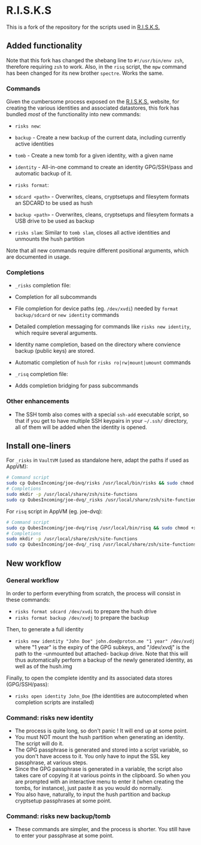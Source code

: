 
# R.I.S.K.S

This is a fork of the repository for the scripts used in [R.I.S.K.S.](https://19hundreds.github.io/risks-workflow/)

## Added functionality

Note that this fork has changed the shebang line to `#!/usr/bin/env zsh`, therefore requiring `zsh` to work.
Also, in the `risq` script, the `mpw` command has been changed for its new brother `spectre`. Works the same.

### Commands

Given the cumbersome process exposed on the [R.I.S.K.S.](https://19hundreds.github.io/risks-workflow/) website, for
creating the various identities and associated datastores, this fork has bundled _most_ of the functionality into new
commands:

* `risks new`:
* `backup`      - Create a new backup of the current data, including currently active identities
* `tomb`        - Create a new tomb for a given identity, with a given name
* `identity`    - All-in-one command to create an identity GPG/SSH/pass and automatic backup of it.

* `risks format`:
* `sdcard <path>`   - Overwrites, cleans, cryptsetups and filesytem formats an SDCARD to be used as hush
* `backup <path>`   - Overwrites, cleans, cryptsetups and filesytem formats a USB drive to be used as backup 

* `risks slam`: Similar to `tomb slam`, closes all active identities and unmounts the hush partition

Note that all new commands require different positional arguments, which are documented in usage.

### Completions

* `_risks` completion file:
* Completion for all subcommands
* File completion for device paths (eg. `/dev/xvdi`) needed by `format backup/sdcard` or `new identity` commands 
* Detailed completion messaging for commands like `risks new identity`, which require several arguments.
* Identity name completion, based on the directory where convience backup (public keys) are stored.
* Automatic completion of `hush` for `risks ro|rw|mount|umount` commands

* `_risq` completion file:
* Adds completion bridging for pass subcommands

### Other enhancements

* The SSH tomb also comes with a special `ssh-add` executable script, so that if you get to have multiple SSH keypairs
in your `~/.ssh/` directory, all of them will be added when the identity is opened.

## Install one-liners

For `_risks` in `VaultVM` (used as standalone here, adapt the paths if used as AppVM):

```bash
# Command script
sudo cp QubesIncoming/joe-dvq/risks /usr/local/bin/risks && sudo chmod +x /usr/local/bin/risks
# Completions
sudo mkdir -p /usr/local/share/zsh/site-functions
sudo cp QubesIncoming/joe-dvq/_risks /usr/local/share/zsh/site-functions/_risks
```

For `risq` script in AppVM (eg. joe-dvq):

```bash
# Command script
sudo cp QubesIncoming/joe-dvq/risq /usr/local/bin/risq && sudo chmod +x /usr/local/bin/risq
# Completions
sudo mkdir -p /usr/local/share/zsh/site-functions
sudo cp QubesIncoming/joe-dvq/_risq /usr/local/share/zsh/site-functions/_risq
```

## New workflow

### General workflow

In order to perform everything from scratch, the process will consist in these commands:
* `risks format sdcard /dev/xvdi` to prepare the hush drive
* `risks format backup /dev/xvdj` to prepare the backup

Then, to generate a full identity
* `risks new identity "John Doe" john.doe@proton.me "1 year" /dev/xvdj` where "1 year" is the expiry of the GPG subkeys,
and "/dev/xvdj" is the path to the -unmounted but attached- backup drive.
Note that this will thus automatically perform a backup of the newly generated identity, as well as of the hush.img

Finally, to open the complete identity and its associated data stores (GPG/SSH/pass):
* `risks open identity John_Doe` (the identities are autocompleted when completion scripts are installed)

### Command: risks new identity

* The process is quite long, so don't panic ! It will end up at some point.
* You must NOT mount the hush partition when generating an identity. The script will do it.
* The GPG passphrase is generated and stored into a script variable, so you don't have access to it.
You only have to input the SSL key passphrase, at various steps. 
* Since the GPG passphrase is generated in a variable, the script also takes care of copying it at
various points in the clipboard. So when you are prompted with an interactive menu to enter it 
(when creating the tombs, for instance), just paste it as you would do normally.
* You also have, naturally, to input the hush partition and backup cryptsetup passphrases at some point.

### Command: risks new backup/tomb
* These commands are simpler, and the process is shorter. You still have to enter your passphrase at some point.

